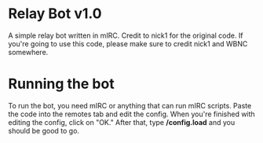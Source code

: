 # Relay Bot v1.0
A simple relay bot written in mIRC. Credit to nick1 for the original code. If you're going to use this code, please make sure to credit nick1 and WBNC somewhere.

# Running the bot
To run the bot, you need mIRC or anything that can run mIRC scripts. Paste the code into the remotes tab and edit the config. When you're finished with editing the config, click on "OK." After that, type **/config.load** and you should be good to go.

